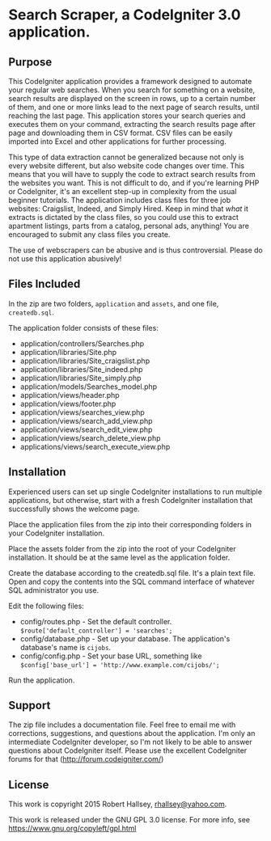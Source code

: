 # Search Scraper, a CodeIgniter 3.0 application.

## Purpose

This CodeIgniter application provides a framework designed to automate your regular web searches. When you search for something on a website, search results are displayed on the screen in rows, up to a certain number of them, and one or more links lead to the next page of search results, until reaching the last page. This application stores your search queries and executes them on your command, extracting the search results page after page and downloading them in CSV format. CSV files can be easily imported into Excel and other applications for further processing. 

This type of data extraction cannot be generalized because not only is every website different, but also website code changes over time. This means that you will have to supply the code to extract search results from the websites you want. This is not difficult to do, and if you're learning PHP or CodeIgniter, it's an excellent step-up in complexity from the usual beginner tutorials. The application includes class files for three job websites: Craigslist, Indeed, and Simply Hired. Keep in mind that _what_ it extracts is dictated by the class files, so you could use this to extract apartment listings, parts from a catalog, personal ads, anything! You are encouraged to submit any class files you create.

The use of webscrapers can be abusive and is thus controversial. Please do not use this application abusively!

## Files Included

In the zip are two folders, `application` and `assets`, and one file, `createdb.sql`.

The application folder consists of these files:

* application/controllers/Searches.php
* application/libraries/Site.php
* application/libraries/Site_craigslist.php
* application/libraries/Site_indeed.php
* application/libraries/Site_simply.php
* application/models/Searches_model.php
* application/views/header.php
* application/views/footer.php
* application/views/searches_view.php
* application/views/search_add_view.php
* application/views/search_edit_view.php
* application/views/search_delete_view.php
* applications/views/search_execute_view.php

## Installation

Experienced users can set up single CodeIgniter installations to run multiple applications, but otherwise, start with a fresh CodeIgniter installation that successfully shows the welcome page.

Place the application files from the zip into their corresponding folders in your CodeIgniter installation.

Place the assets folder from the zip into the root of your CodeIgniter installation. It should be at the same level as the application folder.

Create the database according to the createdb.sql file. It's a plain text file. Open and copy the contents into the SQL command interface of whatever SQL administrator you use.

Edit the following files:

* config/routes.php - Set the default controller. `$route['default_controller'] = 'searches';`
* config/database.php - Set up your database. The application's database's name is `cijobs`.
* config/config.php - Set your base URL, something like `$config['base_url'] = 'http://www.example.com/cijobs/';`

Run the application.

## Support

The zip file includes a documentation file. Feel free to email me with corrections, suggestions, and questions about the application. I'm only an intermediate CodeIgniter developer, so I'm not likely to be able to answer questions about CodeIgniter itself. Please use the excellent CodeIgniter forums for that (http://forum.codeigniter.com/)

## License

This work is copyright 2015 Robert Hallsey, rhallsey@yahoo.com.

This work is released under the GNU GPL 3.0 license. For more info, see https://www.gnu.org/copyleft/gpl.html
